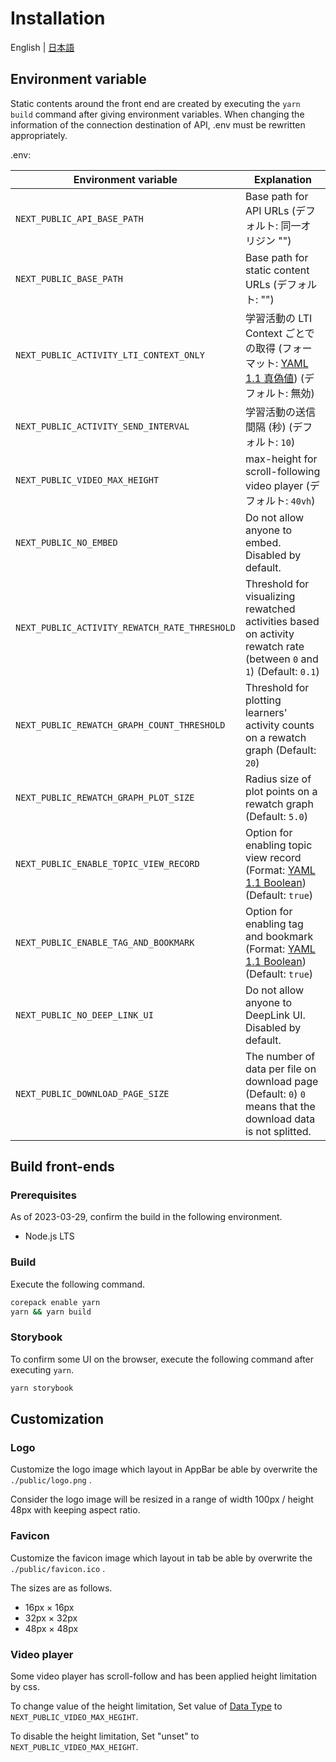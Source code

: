 # Installation

English | [日本語](INSTALL-ja.md)

## Environment variable

Static contents around the front end are created by executing the `yarn build` command after giving environment variables.
When changing the information of the connection destination of API, .env must be rewritten appropriately.

.env:

| Environment variable                          | Explanation                                                                                                               |
| --------------------------------------------- | ------------------------------------------------------------------------------------------------------------------------- |
| `NEXT_PUBLIC_API_BASE_PATH`                   | Base path for API URLs (デフォルト: 同一オリジン "")                                                                      |
| `NEXT_PUBLIC_BASE_PATH`                       | Base path for static content URLs (デフォルト: "")                                                                        |
| `NEXT_PUBLIC_ACTIVITY_LTI_CONTEXT_ONLY`       | 学習活動の LTI Context ごとでの取得 (フォーマット: [YAML 1.1 真偽値](https://yaml.org/type/bool.html)) (デフォルト: 無効) |
| `NEXT_PUBLIC_ACTIVITY_SEND_INTERVAL`          | 学習活動の送信間隔 (秒) (デフォルト: `10`)                                                                                |
| `NEXT_PUBLIC_VIDEO_MAX_HEIGHT`                | max-height for scroll-following video player (デフォルト: `40vh`)                                                         |
| `NEXT_PUBLIC_NO_EMBED`                        | Do not allow anyone to embed. Disabled by default.                                                                        |
| `NEXT_PUBLIC_ACTIVITY_REWATCH_RATE_THRESHOLD` | Threshold for visualizing rewatched activities based on activity rewatch rate (between `0` and `1`) (Default: `0.1`)      |
| `NEXT_PUBLIC_REWATCH_GRAPH_COUNT_THRESHOLD`   | Threshold for plotting learners' activity counts on a rewatch graph (Default: `20`)                                       |
| `NEXT_PUBLIC_REWATCH_GRAPH_PLOT_SIZE`         | Radius size of plot points on a rewatch graph (Default: `5.0`)                                                            |
| `NEXT_PUBLIC_ENABLE_TOPIC_VIEW_RECORD`        | Option for enabling topic view record (Format: [YAML 1.1 Boolean](https://yaml.org/type/bool.html)) (Default: `true`)     |
| `NEXT_PUBLIC_ENABLE_TAG_AND_BOOKMARK`         | Option for enabling tag and bookmark (Format: [YAML 1.1 Boolean](https://yaml.org/type/bool.html)) (Default: `true`)      |
| `NEXT_PUBLIC_NO_DEEP_LINK_UI`                 | Do not allow anyone to DeepLink UI. Disabled by default.                                                                  |
| `NEXT_PUBLIC_DOWNLOAD_PAGE_SIZE`              | The number of data per file on download page (Default: `0`) `0` means that the download data is not splitted.             |

## Build front-ends

### Prerequisites

As of 2023-03-29, confirm the build in the following environment.

- Node.js LTS

### Build

Execute the following command.

```sh
corepack enable yarn
yarn && yarn build
```

### Storybook

To confirm some UI on the browser, execute the following command after executing `yarn`.

```sh
yarn storybook
```

## Customization

### Logo

Customize the logo image which layout in AppBar be able by overwrite the `./public/logo.png` .

Consider the logo image will be resized in a range of width 100px / height 48px with keeping aspect ratio.

### Favicon

Customize the favicon image which layout in tab be able by overwrite the `./public/favicon.ico` .

The sizes are as follows.

- 16px × 16px
- 32px × 32px
- 48px × 48px

### Video player

Some video player has scroll-follow and has been applied height limitation by css.

To change value of the height limitation, Set value of [<length> Data Type](https://developer.mozilla.org/en-US/docs/Web/CSS/Length) to `NEXT_PUBLIC_VIDEO_MAX_HEGIHT`.

To disable the height limitation, Set "unset" to `NEXT_PUBLIC_VIDEO_MAX_HEIGHT`.

